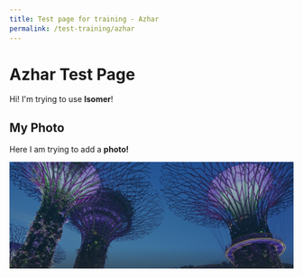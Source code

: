 ```yaml
---
title: Test page for training - Azhar
permalink: /test-training/azhar
---
```


# Azhar Test Page

Hi! I'm trying to use **Isomer**!


## My Photo

Here I am trying to add a **photo!**

![text to describe the image](/images/hero-banner.png "Azhar Photo")

